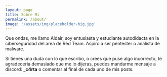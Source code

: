 ```yaml
---
layout: page
title: Sobre Mi
permalink: /about/
image: '/assets/img/placeholder-big.jpg'
---
```


Que ondas, me llamo Aldair, soy entusiasta y estudiante autodidacta en la ciberseguridad del area de Red Team. Aspiro a ser pentester o analista de malware.

Si tienes una duda con lo que escribo, o crees que puse algo incorrecto, te agradeceria demasiado que me lo dijeras, puedes mandarme mensaje a discord: **_c4rta** o comentar al final de cada uno de mis posts.
